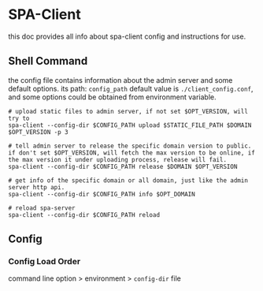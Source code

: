 # SPA-Client
this doc provides all info about spa-client config and instructions for use.


## Shell Command
the config file contains information about the admin server and some default options.
its path: `config_path` default value is `./client_config.conf`, and some options could be obtained from environment variable.

```shell
# upload static files to admin server, if not set $OPT_VERSION, will try to 
spa-client --config-dir $CONFIG_PATH upload $STATIC_FILE_PATH $DOMAIN $OPT_VERSION -p 3

# tell admin server to release the specific domain version to public. if don't set $OPT_VERSION, will fetch the max version to be online, if the max version it under uploading process, release will fail. 
spa-client --config-dir $CONFIG_PATH release $DOMAIN $OPT_VERSION

# get info of the specific domain or all domain, just like the admin server http api.
spa-client --config-dir $CONFIG_PATH info $OPT_DOMAIN

# reload spa-server
spa-client --config-dir $CONFIG_PATH reload
```

## Config
### Config Load Order
command line option > environment  > `config-dir` file
